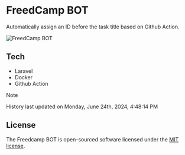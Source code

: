 # FreedCamp BOT

Automatically assign an ID before the task title based on Github Action.

![FreedCamp BOT](https://repository-images.githubusercontent.com/737932867/7d34798b-2680-471c-b089-a78a718d3d6a)

## Tech

- Laravel
- Docker
- Github Action

> [!NOTE]  
> History last updated on Monday, June 24th, 2024, 4:48:14 PM

## License

The Freedcamp BOT is open-sourced software licensed under the [MIT license](https://opensource.org/licenses/MIT).
